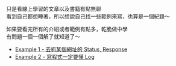 只是看線上學習的文章以及書籍有點無聊  
看到自己都想睡著，所以想說自己找一些範例來寫，也算是一個紀錄～  

如果要看完所有的介紹或者範例有點多，乾脆做中學  
有問題一個一個解了就知道了～  

- [Example 1 - 去抓某個網址的 Status, Response](./example1)
- [Example 2 - 寫程式一定要懂 Log](./example2)
